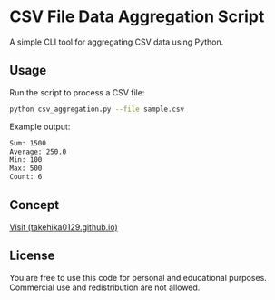 # CSV File Data Aggregation Script

A simple CLI tool for aggregating CSV data using Python.

## Usage

Run the script to process a CSV file:
```sh
python csv_aggregation.py --file sample.csv
```

Example output:
```sh
Sum: 1500
Average: 250.0
Min: 100
Max: 500
Count: 6
```

## Concept
[Visit (takehika0129.github.io)](https://takehika0129.github.io/takehika-github-pages/reviews/prototype2.html)

## License
You are free to use this code for personal and educational purposes.  Commercial use and redistribution are not allowed.
